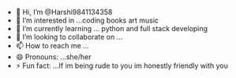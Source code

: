 - 👋 Hi, I’m @Harshi9841134358
- 👀 I’m interested in ...coding books art music
- 🌱 I’m currently learning ... python and full stack developing
- 💞️ I’m looking to collaborate on ...
- 📫 How to reach me ...
- 😄 Pronouns: ...she/her
- ⚡ Fun fact: ...If im being rude to you im honestly friendly with you 

<!---
Harshi9841134358/Harshi9841134358 is a ✨ special ✨ repository because its `README.md` (this file) appears on your GitHub profile.
You can click the Preview link to take a look at your changes.
--->
